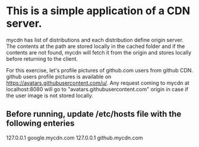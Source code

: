 # This is a simple application of a CDN server. 

mycdn has list of distributions and each distribution define origin server. The contents at the path are stored locally in the cached folder and if the contents are not found, mycdn will fetch it from the origin and stores locally before returning to the client.

For this exercise, let's profile pictures of github.com users from github CDN. github users profile pictures is available on https://avatars.githubusercontent.com/u/<userid>. Any request coming to mycdn at localhost:8080 will go to "avatars.githubusercontent.com" origin in case if the user image is not stored locally. 

## Before running, update /etc/hosts file with the following enteries

127.0.0.1 google.mycdn.com
127.0.0.1 github.mycdn.com

